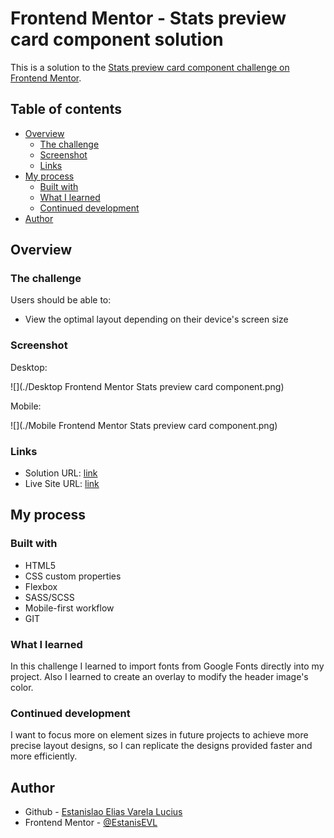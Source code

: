 # Frontend Mentor - Stats preview card component solution

This is a solution to the [Stats preview card component challenge on Frontend Mentor](https://www.frontendmentor.io/challenges/stats-preview-card-component-8JqbgoU62).

## Table of contents

- [Overview](#overview)
  - [The challenge](#the-challenge)
  - [Screenshot](#screenshot)
  - [Links](#links)
- [My process](#my-process)
  - [Built with](#built-with)
  - [What I learned](#what-i-learned)
  - [Continued development](#continued-development)
- [Author](#author)

## Overview

### The challenge

Users should be able to:

- View the optimal layout depending on their device's screen size

### Screenshot

Desktop:

![](./Desktop Frontend Mentor Stats preview card component.png)

Mobile:

![](./Mobile Frontend Mentor Stats preview card component.png)

### Links

- Solution URL: [link](https://github.com/EstanisEVL/stats-preview-card-component)
- Live Site URL: [link](https://estanisevl.github.io/stats-preview-card-component/)

## My process

### Built with

- HTML5
- CSS custom properties
- Flexbox
- SASS/SCSS
- Mobile-first workflow
- GIT

### What I learned

In this challenge I learned to import fonts from Google Fonts directly into my project. Also I learned to create an overlay to modify the header image's color.

### Continued development

I want to focus more on element sizes in future projects to achieve more precise layout designs, so I can replicate the designs provided faster and more efficiently.

## Author

- Github - [Estanislao Elias Varela Lucius](https://github.com/EstanisEVL)
- Frontend Mentor - [@EstanisEVL](https://www.frontendmentor.io/profile/EstanisEVL)

